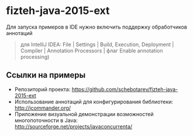 # fizteh-java-2015-ext

Для запуска примеров в IDE нужно включить поддержку обработчиков аннотаций
> для IntelliJ IDEA: File | Settings | Build, Execution, Deployment | Compiler | Annotation Processors |
 флаг Enable annotation processing)

## Ссылки на примеры
* Репозиторий проекта: https://github.com/schebotarev/fizteh-java-2015-ext
* Использование аннотаций для конфигурирования библиотеки: http://jcommander.org/
* Приложение визуальной демонстрации возможностей многопоточности в Java:
 http://sourceforge.net/projects/javaconcurrenta/